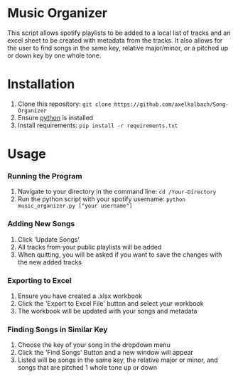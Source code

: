 # Music Organizer
This script allows spotify playlists to be added to a local list of tracks and an excel sheet to be created with metadata from the tracks. It also allows for the user to find songs in the same key, relative major/minor, or a pitched up or down key by one whole tone.
# Installation
1. Clone this repository: ```git clone https://github.com/axelkalbach/Song-Organizer```
2. Ensure [python](https://www.python.org/downloads/) is installed
3. Install requirements: ```pip install -r requirements.txt```
# Usage
### Running the Program
1. Navigate to your directory in the command line: ```cd /Your-Directory```
2. Run the python script with your spotify username: ```python music_organizer.py ["your username"]```
### Adding New Songs
1. Click 'Update Songs'
2. All tracks from your public playlists will be added
3. When quitting, you will be asked if you want to save the changes with the new added tracks
### Exporting to Excel
1. Ensure you have created a .xlsx workbook
2. Click the 'Export to Excel File' button and select your workbook
3. The workbook will be updated with your songs and metadata
### Finding Songs in Similar Key
1. Choose the key of your song in the dropdown menu
2. Click the 'Find Songs' Button and a new window will appear
3. Listed will be songs in the same key, the relative major or minor, and songs that are pitched 1 whole tone up or down
